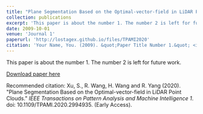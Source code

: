 ```yaml
---
title: "Plane Segmentation Based on the Optimal-vector-field in LiDAR Point Clouds"
collection: publications
excerpt: 'This paper is about the number 1. The number 2 is left for future work.'
date: 2009-10-01
venue: 'Journal 1'
paperurl: 'http://lostagex.github.io/files/TPAMI2020'
citation: 'Your Name, You. (2009). &quot;Paper Title Number 1.&quot; <i>Journal 1</i>. 1(1).'
---
```

This paper is about the number 1. The number 2 is left for future work.

[Download paper here](http://lostagex.github.io/files/TPAMI2020)

Recommended citation: Xu, S., R. Wang, H. Wang and R. Yang (2020). "Plane Segmentation Based on the Optimal-vector-field in LiDAR Point Clouds." <i>IEEE Transactions on Pattern Analysis and Machine Intelligence 1</i>. doi: 10.1109/TPAMI.2020.2994935. (Early Access).
